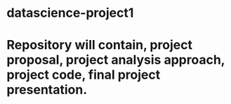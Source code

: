 # datascience-project1
# Repository will contain, project proposal, project analysis approach, project code, final project presentation.
